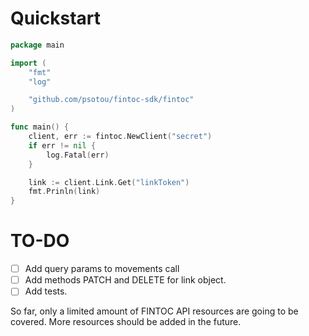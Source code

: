 # Quickstart

```go
package main

import (
    "fmt"
    "log"

    "github.com/psotou/fintoc-sdk/fintoc"
)

func main() {
    client, err := fintoc.NewClient("secret")
    if err != nil {
        log.Fatal(err)
    }

    link := client.Link.Get("linkToken")
    fmt.Prinln(link)
}
```

# TO-DO
                                                                                            
+ [ ] Add query params to movements call
+ [ ] Add methods PATCH and DELETE for link object.
+ [ ] Add tests.

So far, only a limited amount of FINTOC API resources are going to be covered. More resources should be added in the future.